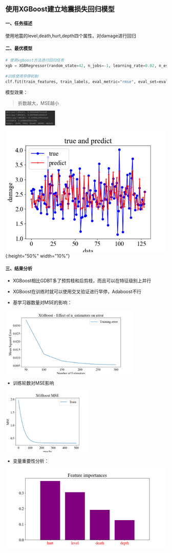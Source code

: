 ## 使用XGBoost建立地震损失回归模型

#### 一、任务描述

使用地震的level,death,hurt,depth四个属性，对damage进行回归



#### 二、最优模型

```python
# 使用xgboost方法进行回归任务
xgb = XGBRegressor(random_state=42, n_jobs=-1, learning_rate=0.02, n_estimators=500, max_depth=4,min_child_weight= 9, subsample=0.6,colsample_bytree=1,gamma=0.5,reg_alpha=0.2,reg_lambda=0.4)

#训练使用早停机制
clf.fit(train_features, train_labels, eval_metric="rmse", eval_set=eval_set, early_stopping_rounds=20)
```

模型效果：

> 折数越大，MSE越小

<img src="./README.assets/image-20230524004309240.png" alt="image-20230524004309240" style="zoom:20%;" />

![image-20230524004022732](./README.assets/image-20230524004022732.png){:height="50%" width="10%"}

#### 三、结果分析

- XGBoost相比GDBT多了预剪枝和后剪枝，而且可以在特征级别上并行
- XGBoost在训练时就可以使用交叉验证进行早停，Adaboost不行



- 基学习器数量对MSE的影响：

<img src="./README.assets/image-20230524004643855.png" alt="image-20230524004643855" style="zoom:40%;" />

- 训练轮数对MSE影响

<img src="./README.assets/image-20230524004710758.png" alt="image-20230524004710758" style="zoom:40%;" />

- 变量重要性分析：

<img src="./README.assets/image-20230524003955615.png" alt="image-20230524003955615" style="zoom: 50%;" />
